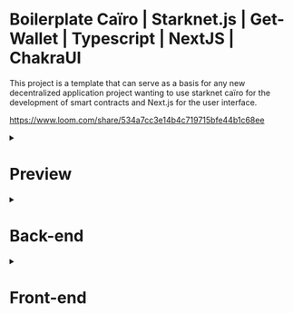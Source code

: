 # Boilerplate Caïro | Starknet.js | Get-Wallet | Typescript | NextJS | ChakraUI

This project is a template that can serve as a basis for any new decentralized application project wanting to use starknet caïro for the development of smart contracts and Next.js for the user interface.

https://www.loom.com/share/534a7cc3e14b4c719715bfe44b1c68ee

<details>
<summary><h1>Preview</h1></summary>
  
![image](https://github.com/AlexScotte/boilerplate-foundry-nextjs-wagmi-rainbowkit/assets/53000621/621725c0-61f9-4ad4-925a-cf7ad0366116)

![image](https://github.com/AlexScotte/boilerplate-foundry-nextjs-wagmi-rainbowkit/assets/53000621/95f4d358-c908-4624-bc84-3d236d8cff18)

</details>

<details>
<summary><h1>Back-end</h1></summary>

## Description
  The smart contract is just a simple smart contract for storing and reading a digital value. It generates an event when the value is changed.

All commands must be executed in the backend folder (`cd backend`).

## Configuration

First you need to create a .env file in the root folder of the backend. The file must have these properties:
```
ADDRESS_WALLET_Dev_0="0xf39[...]266" // Address use to deploy contract on LOCALHOST (with "0x" prefix)
PRIVATE_KEY_Wallet_DEV_0="0xaa[...]80" // Private key of the address wallet above for deploying contract on LOCALHOST (with "0x" prefix)

ADDRESS_WALLET_PROD="0x0a[...]Ke" // Address use to deploy contract on MAINNET/TESTNET (with "0x" prefix)
PRIVATE_KEY_WALLET_PROD="0x45[...]1a" // Private key of the address wallet above for deploying contract on MAINNET/TESTNET (with "0x" prefix)

RPC_URL_LOCALHOST="http://127.0.0.1:5050" // RPC Local node
RPC_URL_SEPOLIA="https://eth-sepolia.g.alchemy.com/v2/Jk[...]ds" // Your favorite RPC to deploy on Starknet Testnet SEPOLIA
```

## Deploying onchain
 * To deploy on LOCAL node, simply run your node with the command `make node` (it will execute the command `starknet-devnet --seed 3` to always have the same prefunded 3 accounts) and execute the command `make deploy chain=localhost` to run the backend/scripts/deploy.js script.

   The script will use the configured wallet (***_WALLET_DEV_0) in your .env file to deploy the contract onchain.
 * To deploy on SEPOLIA testnet, execute the command `make deploy chain=sepolia` .

   The script will use the configured wallet (***_WALLET_PROD) in your .env file to deploy the contract onchain. (don't forget to have faucet tokens in the wallet). 

<img width="1565" alt="1" src="https://github.com/AlexScotte/boilerplate-foundry-nextjs-wagmi-rainbowkit/assets/53000621/5c456e95-2341-41e8-ad6c-cee2fbed040c">
<img width="935" alt="2" src="https://github.com/AlexScotte/boilerplate-foundry-nextjs-wagmi-rainbowkit/assets/53000621/3f2f3175-cb0e-494a-9953-5c2c46c1dfff">


After deploying the script will copy the ABI and deployed address of the contract into a folder in the front directory (editable in the script)
This makes it easy to modify and redeploy your contract and test it without importing the ABI.

![image](https://github.com/AlexScotte/boilerplate-foundry-nextjs-wagmi-rainbowkit/assets/53000621/90463006-3641-47ff-9234-f811c0039dac)



## Testing contract (optional)

Launch the coverage command `make coverage` (or `forge coverage`) to build and test the contract.

![image](https://github.com/AlexScotte/boilerplate-foundry-nextjs-wagmi-rainbowkit/assets/53000621/a3f4075a-6c35-408c-be5d-cf6e14c74d48)

</details>

<details>
<summary><h1>Front-end</h1></summary>

## Description
The front is an interface which will allow interaction with the deployed smart contract. It allows the user to connect their wallet using the rainbow kit tool and to get and update the contract value on the blockchain.
The front is already deployed and you can interact with it 
https://boilerplate-foundry-wagmi.vercel.app/

All commands must be executed in the frontend folder (`cd frontend`).

## Configuration

If you want to deploy the front in local you must create a .env file in the root folder of the front-end. The file must have these properties:
```
NEXT_PUBLIC_WALLET_CONNECT=1[...]4 // Project ID created on wallet connect cloud to allow the user to connect via Wallet connect 
```
## Deploying on localhost

Simply run the command `make run` (or `npm run dev`) to deploy the front-end in local.

</details>
